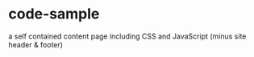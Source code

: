 # code-sample
a self contained content page including CSS and JavaScript (minus site header &amp; footer)
